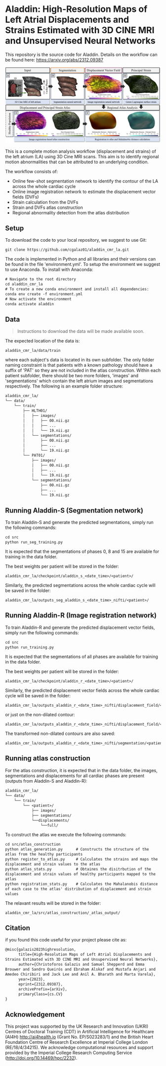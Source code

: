 # Aladdin: High-Resolution Maps of Left Atrial Displacements and Strains Estimated with 3D CINE MRI and Unsupervised Neural Networks

This repository is the source code for Aladdin. Details on the workflow can be found here: https://arxiv.org/abs/2312.09387

![workflow](figures/la_workflow.jpg "Workflow overview of Aladdin")

This is a complete motion analysis workflow (displacement and strains) of the left atrium (LA) using 3D Cine MRI scans. This aim is to identify regional motion abnormalities that can be attributed to an underlying condition. 

The workflow consists of:
* Online few-shot segmentation network to identify the contour of the LA across the whole cardiac cycle
* Online image registration network to estimate the displacement vector fields (DVFs)
* Strain calculation from the DVFs
* Strain and DVFs atlas construction
* Regional abnormality detection from the atlas distribution

## Setup
To download the code to your local repository, we suggest to use Git:
```shell
git clone https://github.com/cgalaz01/aladdin_cmr_la.git
```

The code is implemented in Python and all libraries and their versions can be found in the file 'environment.yml'. To setup the environment we suggest to use Anaconda.
To install with Anaconda:
```shell
# Navigate to the root directory
cd aladdin_cmr_la
# To create a new conda environment and install all dependencies:
conda env create -f environment.yml
# Now activate the environment
conda activate aladdin
```

## Data	
> Instructions to download the data will be made available soon.

The expected location of the data is:
```
aladdin_cmr_la/data/train
```
where each subject's data is located in its own subfolder. The only folder naming constraint is that patients with a known pathology should have a suffix of 'PAT' so they are not included in the atlas construction. Within each patient subfolder, there should be two more folders, 'images' and 'segmentations' which contain the left atrium images and segmentations respectively.
The following is an example folder structure:
```
aladdin_cmr_la/
└── data/
	└── train/
		├── HLTH01/
		│	├── images/
		│	│	├── 00.nii.gz
		│	│	├── ...
		│	│	└── 19.nii.gz
		│	└──	segmentations/
		│		├── 00.nii.gz
		│		├── ...
		│		└── 19.nii.gz
		└── PAT01/
			├── images/
			│	├── 00.nii.gz
			│	├── ...
			│	└── 19.nii.gz
			└──	segmentations/
				├── 00.nii.gz
				├── ...
				└── 19.nii.gz
```
			
## Running Aladdin-S (Segmentation network)
To train Aladdin-S and generate the predicted segmentations, simply run the following commands:
```shell
cd src
python run_seg_training.py
```

It is expected that the segmentations of phases 0, 8 and 15 are available for training in the data folder.
	
The best weights per patient will be stored in the folder:
```
aladdin_cmr_la/checkpoint/aladdin_s_<date_time>/<patient>/
```
Similarly, the predicted segmentations across the whole cardiac cycle will be saved in the folder:
```
aladdin_cmr_la/outputs_seg_aladdin_s_<date_time>_nifti/<patient>/
```

## Running Aladdin-R (Image registration network)
To train Aladdin-R and generate the predicted displacement vector fields, simply run the following commands:
```shell
cd src
python run_training.py
```

It is expected that the segmentations of all phases are available for training in the data folder.

The best weights per patient will be stored in the folder:
```
aladdin_cmr_la/checkpoint/aladdin_r_<date_time>/<patient>/
```
Similarly, the predicted displacement vector fields across the whole cardiac cycle will be saved in the folder:
```
aladdin_cmr_la/outputs_aladdin_r_<date_time>_nifti/displacement_field/<patient>/full/
```
or just on the non-dilated contour:
```
aladdin_cmr_la/outputs_aladdin_r_<date_time>_nifti/displacement_field/<patient>/contour/
```
The transformed non-dilated contours are also saved:
```
aladdin_cmr_la/outputs_aladdin_r_<date_time>_nifti/segmentation/<patient>/contour/
```

## Running atlas construction
For the atlas construction, it is expected that in the data folder, the images, segmentations and displacements for all cardiac phases are present (outputs from Aladdin-S and Aladdin-R):
```
aladdin_cmr_la/
└── data/
	└── train/
		└── <patient>/
			├── images/
			├──	segmentations/
			└──displacements/
				└──full/
```
					
To construct the atlas we execute the following commands:
```shell
cd src/atlas_construction
python atlas_generation.py		# Constructs the structure of the atlas from the healthy participants
python register_to_atlas.py		# Calculates the strains and maps the displacement and strain values to the atlas
python atlas_stats.py 			# Obtaines the disitrbution of the displacement and strain values of healthy participants mapped to the atlas
python registration_stats.py	# Calculates the Mahalanobis distance of each case to the atlas' distribution of displacement and strain values
```

The relavant results will be stored in the folder:
```
aladdin_cmr_la/src/atlas_construction/_atlas_output/
```

## Citation
if you found this code useful for your project please cite as:
```
@misc{galazis2023highresolution,
      title={High-Resolution Maps of Left Atrial Displacements and Strains Estimated with 3D CINE MRI and Unsupervised Neural Networks}, 
      author={Christoforos Galazis and Samuel Shepperd and Emma Brouwer and Sandro Queirós and Ebraham Alskaf and Mustafa Anjari and Amedeo Chiribiri and Jack Lee and Anil A. Bharath and Marta Varela},
      year={2023},
      eprint={2312.09387},
      archivePrefix={arXiv},
      primaryClass={cs.CV}
}
```
	
## Acknowledgement
This project was supported by the UK Research and Innovation (UKRI) Centres of Doctoral Training (CDT) in Artificial Intelligence for Healthcare (AI4H) http://ai4health.io (Grant No. EP/S023283/1) and the British Heart Foundation Centre of Research Excellence at Imperial College London (RE/18/4/34215). We acknowledge computational resources and support provided by the Imperial College Research Computing Service (http://doi.org/10.14469/hpc/2232).


